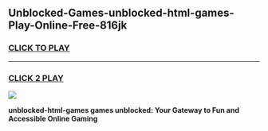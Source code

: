 
## Unblocked-Games-unblocked-html-games-Play-Online-Free-816jk
<h3>
<a href="https://premium76.site?title=unblocked-html-games&ref=26A">CLICK TO PLAY</a></h3>
<hr>

<h3>
<a href="https://premium76.site?title=unblocked-html-games&ref=26A">CLICK 2 PLAY</a>
  
</h3>

<a href="https://premium76.site?title=unblocked-html-games&ref=26A"><img src="https://clearcache.store/games.png"></a>


**unblocked-html-games games unblocked: Your Gateway to Fun and Accessible Online Gaming**
